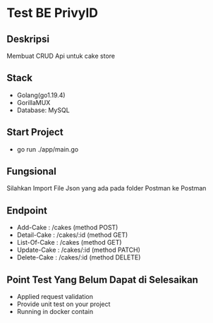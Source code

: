 # Test BE PrivyID

## Deskripsi 
Membuat CRUD Api untuk cake store

## Stack 
- Golang(go1.19.4)
- GorillaMUX
- Database: MySQL

## Start Project
- go run ./app/main.go

## Fungsional
Silahkan Import File Json yang ada pada folder Postman ke Postman

## Endpoint
- Add-Cake : /cakes (method POST)
- Detail-Cake : /cakes/:id (method GET)
- List-Of-Cake : /cakes (method GET)
- Update-Cake : /cakes/:id (method PATCH)
- Delete-Cake : /cakes/:id (method DELETE)

## Point Test Yang Belum Dapat di Selesaikan
- Applied request validation
- Provide unit test on your project
- Running in docker contain